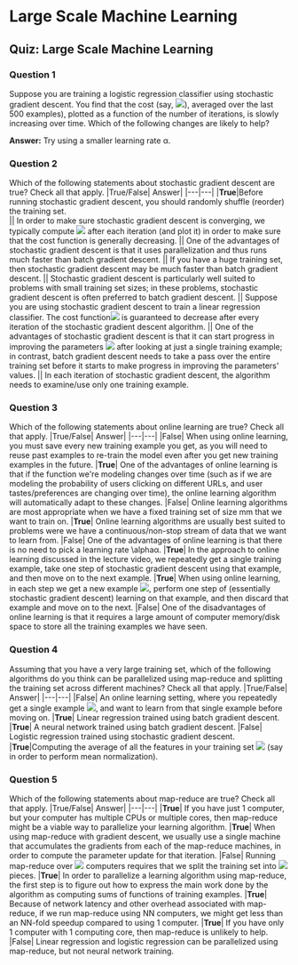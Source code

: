 # Large Scale Machine Learning

## Quiz: Large Scale Machine Learning
### Question 1
Suppose you are training a logistic regression classifier using stochastic gradient descent. You find that the cost (say, <img src="https://latex.codecogs.com/svg.image?cost(\theta&space;,(x^{(i)},y^{(i)}))" />), averaged over the last 500 examples), plotted as a function of the number of iterations, is slowly increasing over time.  Which of the following changes are likely to help? 

**Answer:** Try using a smaller learning rate α. 

### Question 2
Which of the following statements about stochastic gradient descent are true? Check all that apply.
|True/False| Answer|
|---|---|
|**True**|Before running stochastic gradient descent, you should randomly shuffle (reorder) the training set.  
|| In order to make sure stochastic gradient descent is converging, we typically compute <img src="https://latex.codecogs.com/svg.image?J_{train}(\theta)" /> after each iteration (and plot it) in order to make sure that the cost function is generally decreasing. 
|| One of the advantages of stochastic gradient descent is that it uses parallelization and thus runs much faster than batch gradient descent. 
|| If you have a huge training set, then stochastic gradient descent may be much faster than batch gradient descent. 
|| Stochastic gradient descent is particularly well suited to problems with small training set sizes; in these problems, stochastic gradient descent is often preferred to batch gradient descent. 
|| Suppose you are using stochastic gradient descent to train a linear regression classifier. The cost function<img src="https://latex.codecogs.com/svg.image?J(\theta)=\frac{1}{2m}\sum&space;_{i=1}^{m}(h_{\theta}(x^{(i)})-y^{(i)})^{2}" /> is guaranteed to decrease after every iteration of the stochastic gradient descent algorithm. 
|| One of the advantages of stochastic gradient descent is that it can start progress in improving the parameters <img src="https://latex.codecogs.com/svg.image?\theta"  /> after looking at just a single training example; in contrast, batch gradient descent needs to take a pass over the entire training set before it starts to make progress in improving the parameters' values. 
|| In each iteration of stochastic gradient descent, the algorithm needs to examine/use only one training example. 

### Question 3
Which of the following statements about online learning are true? Check all that apply.
|True/False| Answer|
|---|---|
|False| When using online learning, you must save every new training example you get, as you will need to reuse past examples to re-train the model even after you get new training examples in the future. 
|**True**| One of the advantages of online learning is that if the function we're modeling changes over time (such as if we are modeling the probability of users clicking on different URLs, and user tastes/preferences are changing over time), the online learning algorithm will automatically adapt to these changes. 
|False|  Online learning algorithms are most appropriate when we have a fixed training set of size mm that we want to train on. 
|**True**| Online learning algorithms are usually best suited to problems were we have a continuous/non-stop stream of data that we want to learn from. 
|False| One of the advantages of online learning is that there is no need to pick a learning rate \alphaα. 
|**True**| In the approach to online learning discussed in the lecture video, we repeatedly get a single training example, take one step of stochastic gradient descent using that example, and then move on to the next example. 
|**True**| When using online learning, in each step we get a new example <img src="https://latex.codecogs.com/svg.image?(x,y)"  />, perform one step of (essentially stochastic gradient descent) learning on that example, and then discard that example and move on to the next. 
|False| One of the disadvantages of online learning is that it requires a large amount of computer memory/disk space to store all the training examples we have seen. 


### Question 4
Assuming that you have a very large training set, which of the following algorithms do you think can be parallelized using map-reduce and splitting the training set across different machines?  Check all that apply.
|True/False| Answer|
|---|---|
|False| An online learning setting, where you repeatedly get a single example <img src="https://latex.codecogs.com/svg.image?(x,y)"  />, and want to learn from that single example before moving on. 
|**True**| Linear regression trained using batch gradient descent. 
|**True**| A neural network trained using batch gradient descent. 
|False| Logistic regression trained using stochastic gradient descent. 
|**True**|Computing the average of all the features in your training set <img src="https://latex.codecogs.com/svg.image?\mu=\frac{1}{m}\sum_{i=1}^{m}x^{i}" /> (say in order to perform mean normalization). 

### Question 5
Which of the following statements about map-reduce are true? Check all that apply.
|True/False| Answer|
|---|---|
|**True**| If you have just 1 computer, but your computer has multiple CPUs or multiple cores, then map-reduce might be a viable way to parallelize your learning algorithm. 
|**True**| When using map-reduce with gradient descent, we usually use a single machine that accumulates the gradients from each of the map-reduce machines, in order to compute the parameter update for that iteration. 
|False| Running map-reduce over <img src="https://latex.codecogs.com/svg.image?N" /> computers requires that we split the training set into <img src="https://latex.codecogs.com/svg.image?N^{2}" /> pieces. 
|**True**| In order to parallelize a learning algorithm using map-reduce, the first step is to figure out how to express the main work done by the algorithm as computing sums of functions of training examples. 
|**True**| Because of network latency and other overhead associated with map-reduce, if we run map-reduce using NN computers, we might get less than an NN-fold speedup compared to using 1 computer. 
|**True**| If you have only 1 computer with 1 computing core, then map-reduce is unlikely to help. 
|False| Linear regression and logistic regression can be parallelized using map-reduce, but not neural network training.
